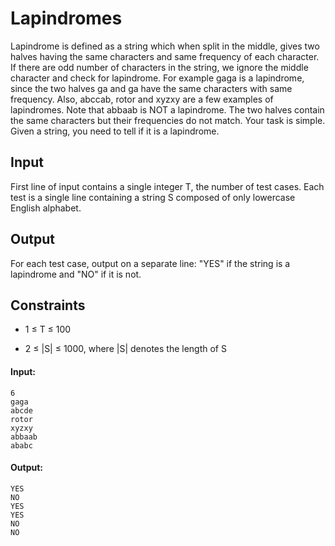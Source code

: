 <h1>Lapindromes</h1>

<p>
Lapindrome is defined as a string which when split in the middle, gives two halves having the same characters and same frequency of each character. If there are odd number of characters in the string, we ignore the middle character and check for lapindrome. For example gaga is a lapindrome, since the two halves ga and ga have the same characters with same frequency. Also, abccab, rotor and xyzxy are a few examples of lapindromes. Note that abbaab is NOT a lapindrome. The two halves contain the same characters but their frequencies do not match.
Your task is simple. Given a string, you need to tell if it is a lapindrome.
</p>

<h2>Input</h2>
<p>
First line of input contains a single integer T, the number of test cases.
Each test is a single line containing a string S composed of only lowercase English alphabet.
</p>

<h2>Output</h2>
<p>
For each test case, output on a separate line: "YES" if the string is a lapindrome and "NO" if it is not.
</p>

<h2>Constraints</h2>

- 1 ≤ T ≤ 100

- 2 ≤ |S| ≤ 1000, where |S| denotes the length of S

#### Input:

```
6
gaga
abcde
rotor
xyzxy
abbaab
ababc

```

#### Output:

```
YES
NO
YES
YES
NO
NO

```
